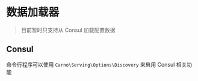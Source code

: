 # 数据加载器

> 目前暂时只支持从 Consul 加载配置数据

## Consul

命令行程序可以使用 `Carno\Serving\Options\Discovery` 来启用 Consul 相关功能
